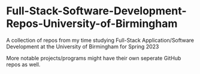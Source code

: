 # Full-Stack-Software-Development-Repos-University-of-Birmingham


A collection of repos from my time studying Full-Stack Application/Software Development at the University of Birmingham for Spring 2023


More notable projects/programs might have their own seperate GitHub repos as well.

